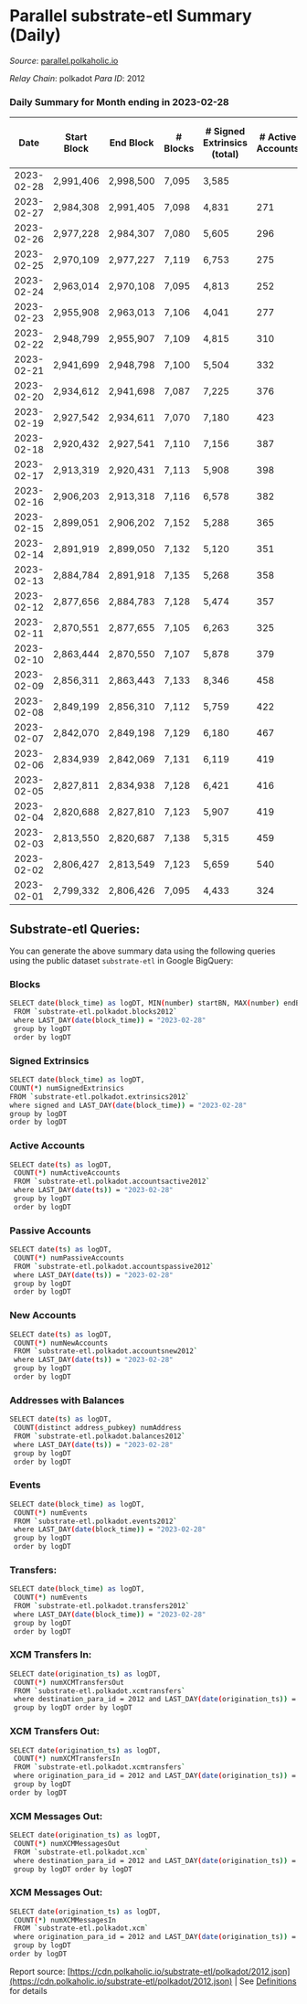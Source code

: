 # Parallel substrate-etl Summary (Daily)

_Source_: [parallel.polkaholic.io](https://parallel.polkaholic.io)

*Relay Chain*: polkadot
*Para ID*: 2012



### Daily Summary for Month ending in 2023-02-28


| Date | Start Block | End Block | # Blocks | # Signed Extrinsics (total) | # Active Accounts | # Passive | # New | # Addresses with Balances | # Events | # Transfers | # XCM Transfers In | # XCM Transfers Out | # XCM In | # XCM Out | Issues | 
| ---- | ----------- | --------- | -------- | --------------------------- | ----------------- | --------- | ----- | ------------------------- | -------- | ----------- | ------------------ | ------------------- | -------- | --------- | ------ |
| 2023-02-28 | 2,991,406 | 2,998,500 | 7,095 | 3,585 |  |  |  | 47,248 | 36,446 | 963 ($56,427.08) | 45 ($47,189.61) | 43 ($30,058.13) | 48 | 44 |  |
| 2023-02-27 | 2,984,308 | 2,991,405 | 7,098 | 4,831 | 271 | 29 | 6 | 47,240 | 43,546 | 1,299 ($30,126.87) | 60 ($121,401.15) | 65 ($146,856.46) | 61 | 66 |  |
| 2023-02-26 | 2,977,228 | 2,984,307 | 7,080 | 5,605 | 296 | 25 | 8 | 47,234 | 49,188 | 1,880 ($107,301.50) | 94 ($122,080.81) | 90 ($188,820.93) | 95 | 91 |  |
| 2023-02-25 | 2,970,109 | 2,977,227 | 7,119 | 6,753 | 275 | 30 | 8 | 47,226 | 53,293 | 1,295 ($36,858.13) | 81 ($147,217.99) | 64 ($37,000.44) | 83 | 67 |  |
| 2023-02-24 | 2,963,014 | 2,970,108 | 7,095 | 4,813 | 252 | 31 | 7 | 47,218 | 43,956 | 1,493 ($87,039.56) | 69 ($64,675.88) | 61 ($43,677.01) | 72 | 63 |  |
| 2023-02-23 | 2,955,908 | 2,963,013 | 7,106 | 4,041 | 277 | 26 | 15 | 47,212 | 40,127 | 1,431 ($43,545.81) | 74 ($49,140.74) | 84 ($56,129.25) | 79 | 85 |  |
| 2023-02-22 | 2,948,799 | 2,955,907 | 7,109 | 4,815 | 310 | 25 | 11 | 47,197 | 44,727 | 1,657 ($66,821.36) | 86 ($138,796.04) | 78 ($244,169.14) | 88 | 81 |  |
| 2023-02-21 | 2,941,699 | 2,948,798 | 7,100 | 5,504 | 332 | 28 | 7 | 47,186 | 48,331 | 1,668 ($64,902.70) | 87 ($73,419.21) | 87 ($58,128.62) | 89 | 88 |  |
| 2023-02-20 | 2,934,612 | 2,941,698 | 7,087 | 7,225 | 376 | 28 | 10 | 47,179 | 58,548 | 2,021 ($84,185.19) | 97 ($123,906.95) | 116 ($134,123.26) | 102 | 119 |  |
| 2023-02-19 | 2,927,542 | 2,934,611 | 7,070 | 7,180 | 423 | 28 | 14 | 47,169 | 58,115 | 1,956 ($64,800.36) | 104 ($166,643.07) | 107 ($102,512.40) | 106 | 108 |  |
| 2023-02-18 | 2,920,432 | 2,927,541 | 7,110 | 7,156 | 387 | 30 | 10 | 47,156 | 57,923 | 1,861 ($54,550.93) | 106 ($120,426.68) | 124 ($112,754.96) | 108 | 127 |  |
| 2023-02-17 | 2,913,319 | 2,920,431 | 7,113 | 5,908 | 398 | 31 | 11 | 47,146 | 51,319 | 1,909 ($83,615.20) | 111 ($126,602.98) | 112 ($113,870.91) | 112 | 114 |  |
| 2023-02-16 | 2,906,203 | 2,913,318 | 7,116 | 6,578 | 382 | 35 | 17 | 47,136 | 55,326 | 2,161 ($71,311.48) | 134 ($136,960.74) | 118 ($80,842.30) | 135 | 117 |  |
| 2023-02-15 | 2,899,051 | 2,906,202 | 7,152 | 5,288 | 365 | 27 | 8 | 47,119 | 48,278 | 1,855 ($46,871.65) | 115 ($83,986.46) | 104 ($142,953.72) | 117 | 108 |  |
| 2023-02-14 | 2,891,919 | 2,899,050 | 7,132 | 5,120 | 351 | 35 | 13 | 47,111 | 47,106 | 1,686 ($46,250.39) | 96 ($495,066.69) | 85 ($242,800.07) | 98 | 89 |  |
| 2023-02-13 | 2,884,784 | 2,891,918 | 7,135 | 5,268 | 358 | 31 | 11 | 47,098 | 48,710 | 1,956 ($79,751.43) | 118 ($801,087.15) | 115 ($722,921.36) | 120 | 118 |  |
| 2023-02-12 | 2,877,656 | 2,884,783 | 7,128 | 5,474 | 357 | 30 | 12 | 47,087 | 49,233 | 1,795 ($78,726.22) | 60 ($84,187.43) | 90 ($450,147.97) | 62 | 92 |  |
| 2023-02-11 | 2,870,551 | 2,877,655 | 7,105 | 6,263 | 325 | 32 | 11 | 47,077 | 52,228 | 1,380 ($22,868.74) | 67 ($64,244.08) | 69 ($93,240.58) | 69 | 72 |  |
| 2023-02-10 | 2,863,444 | 2,870,550 | 7,107 | 5,878 | 379 | 29 | 10 | 47,066 | 54,142 | 2,782 ($96,368.19) | 90 ($97,580.12) | 112 ($181,349.69) | 91 | 113 |  |
| 2023-02-09 | 2,856,311 | 2,863,443 | 7,133 | 8,346 | 458 | 36 | 8 | 47,056 | 68,907 | 3,405 ($171,575.28) | 137 ($233,422.29) | 189 ($342,285.62) | 138 | 190 |  |
| 2023-02-08 | 2,849,199 | 2,856,310 | 7,112 | 5,759 | 422 | 30 | 12 | 47,048 | 53,616 | 2,590 ($77,917.84) | 87 ($104,901.54) | 97 ($149,278.07) | 88 | 97 |  |
| 2023-02-07 | 2,842,070 | 2,849,198 | 7,129 | 6,180 | 467 | 32 | 12 | 47,036 | 57,456 | 2,492 ($60,522.85) | 96 ($107,144.70) | 131 ($573,966.08) | 100 | 133 |  |
| 2023-02-06 | 2,834,939 | 2,842,069 | 7,131 | 6,119 | 419 | 32 | 11 | 47,024 | 55,967 | 2,550 ($140,625.79) | 93 ($59,769.96) | 88 ($128,398.59) | 100 | 90 |  |
| 2023-02-05 | 2,827,811 | 2,834,938 | 7,128 | 6,421 | 416 | 23 | 8 | 47,013 | 57,526 | 2,373 ($104,389.99) | 95 ($122,485.21) | 101 ($632,041.36) | 97 | 103 |  |
| 2023-02-04 | 2,820,688 | 2,827,810 | 7,123 | 5,907 | 419 | 34 | 18 | 47,005 | 57,486 | 3,608 ($201,013.43) | 123 ($157,656.47) | 83 ($91,640.11) | 124 | 85 |  |
| 2023-02-03 | 2,813,550 | 2,820,687 | 7,138 | 5,315 | 459 | 29 | 7 | 46,987 | 55,413 | 3,428 ($234,115.86) | 102 ($145,971.66) | 144 ($176,675.29) | 105 | 145 |  |
| 2023-02-02 | 2,806,427 | 2,813,549 | 7,123 | 5,659 | 540 | 33 | 18 | 46,980 | 58,787 | 2,991 ($214,935.11) | 87 ($254,047.71) | 122 ($247,690.79) | 88 | 124 |  |
| 2023-02-01 | 2,799,332 | 2,806,426 | 7,095 | 4,433 | 324 | 30 | 12 | 46,962 | 40,633 | 1,682 ($86,093.59) | 85 ($28,081.84) | 70 ($35,174.06) | 86 | 71 |  |

## Substrate-etl Queries:
You can generate the above summary data using the following queries using the public dataset `substrate-etl` in Google BigQuery:

### Blocks
```bash
SELECT date(block_time) as logDT, MIN(number) startBN, MAX(number) endBN, COUNT(*) numBlocks 
 FROM `substrate-etl.polkadot.blocks2012`  
 where LAST_DAY(date(block_time)) = "2023-02-28" 
 group by logDT 
 order by logDT
```

### Signed Extrinsics
```bash
SELECT date(block_time) as logDT, 
COUNT(*) numSignedExtrinsics 
FROM `substrate-etl.polkadot.extrinsics2012`  
where signed and LAST_DAY(date(block_time)) = "2023-02-28" 
group by logDT 
order by logDT
```

### Active Accounts
```bash
SELECT date(ts) as logDT, 
 COUNT(*) numActiveAccounts 
 FROM `substrate-etl.polkadot.accountsactive2012` 
 where LAST_DAY(date(ts)) = "2023-02-28" 
 group by logDT 
 order by logDT
```

### Passive Accounts
```bash
SELECT date(ts) as logDT, 
 COUNT(*) numPassiveAccounts 
 FROM `substrate-etl.polkadot.accountspassive2012` 
 where LAST_DAY(date(ts)) = "2023-02-28" 
 group by logDT 
 order by logDT
```

### New Accounts
```bash
SELECT date(ts) as logDT, 
 COUNT(*) numNewAccounts 
 FROM `substrate-etl.polkadot.accountsnew2012` 
 where LAST_DAY(date(ts)) = "2023-02-28" 
 group by logDT
 order by logDT
```

### Addresses with Balances
```bash
SELECT date(ts) as logDT,
 COUNT(distinct address_pubkey) numAddress 
 FROM `substrate-etl.polkadot.balances2012` 
 where LAST_DAY(date(ts)) = "2023-02-28" 
 group by logDT 
 order by logDT
```

### Events
```bash
SELECT date(block_time) as logDT, 
 COUNT(*) numEvents 
 FROM `substrate-etl.polkadot.events2012` 
 where LAST_DAY(date(block_time)) = "2023-02-28" 
 group by logDT 
 order by logDT
```

### Transfers:
```bash
SELECT date(block_time) as logDT, 
 COUNT(*) numEvents 
 FROM `substrate-etl.polkadot.transfers2012` 
 where LAST_DAY(date(block_time)) = "2023-02-28" 
 group by logDT 
 order by logDT
```

### XCM Transfers In:
```bash
SELECT date(origination_ts) as logDT, 
 COUNT(*) numXCMTransfersOut 
 FROM `substrate-etl.polkadot.xcmtransfers` 
 where destination_para_id = 2012 and LAST_DAY(date(origination_ts)) = "2023-02-28" 
 group by logDT order by logDT
```

### XCM Transfers Out:
```bash
SELECT date(origination_ts) as logDT, 
 COUNT(*) numXCMTransfersIn 
 FROM `substrate-etl.polkadot.xcmtransfers` 
 where origination_para_id = 2012 and LAST_DAY(date(origination_ts)) = "2023-02-28" 
 group by logDT 
order by logDT
```

### XCM Messages Out:
```bash
SELECT date(origination_ts) as logDT, 
 COUNT(*) numXCMMessagesOut 
 FROM `substrate-etl.polkadot.xcm` 
 where destination_para_id = 2012 and LAST_DAY(date(origination_ts)) = "2023-02-28" 
 group by logDT order by logDT
```

### XCM Messages Out:
```bash
SELECT date(origination_ts) as logDT, 
 COUNT(*) numXCMMessagesIn 
 FROM `substrate-etl.polkadot.xcm` 
 where origination_para_id = 2012 and LAST_DAY(date(origination_ts)) = "2023-02-28" 
 group by logDT 
order by logDT
```


Report source: [https://cdn.polkaholic.io/substrate-etl/polkadot/2012.json](https://cdn.polkaholic.io/substrate-etl/polkadot/2012.json) | See [Definitions](/DEFINITIONS.md) for details
